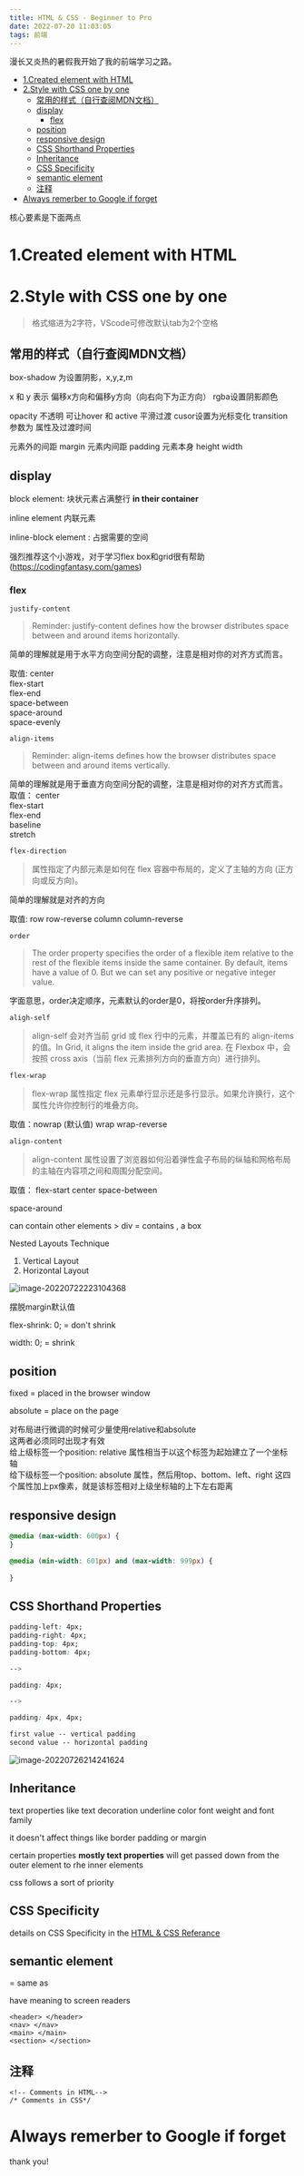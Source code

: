 ```yaml
---
title: HTML & CSS - Beginner to Pro
date: 2022-07-20 11:03:05
tags: 前端
---
```


漫长又炎热的暑假我开始了我的前端学习之路。

<!--more-->

- [1.Created element with HTML](#1created-element-with-html)
- [2.Style with CSS one by one](#2style-with-css-one-by-one)
  - [常用的样式（自行查阅MDN文档）](#常用的样式自行查阅mdn文档)
  - [display](#display)
    - [flex](#flex)
  - [position](#position)
  - [responsive design](#responsive-design)
  - [CSS Shorthand Properties](#css-shorthand-properties)
  - [Inheritance](#inheritance)
  - [CSS Specificity](#css-specificity)
  - [semantic element](#semantic-element)
  - [注释](#注释)
- [Always remerber to Google if forget](#always-remerber-to-google-if-forget)


核心要素是下面两点

# 1.Created element with HTML

# 2.Style with CSS one by one

> 格式缩进为2字符，VScode可修改默认tab为2个空格

## 常用的样式（自行查阅MDN文档）

box-shadow 为设置阴影，x,y,z,m 

x 和 y 表示 偏移x方向和偏移y方向（向右向下为正方向）  rgba设置阴影颜色 

opacity 不透明 可让hover 和 active 平滑过渡
cusor设置为光标变化
transition 参数为 属性及过渡时间

元素外的间距 margin
元素内间距 padding
元素本身 height width 

## display

block element: 块状元素占满整行  **in their container**

inline element 内联元素

inline-block element : 占据需要的空间



强烈推荐这个小游戏，对于学习flex box和grid很有帮助(https://codingfantasy.com/games)  
### flex
`justify-content`
> Reminder: justify-content defines how the browser distributes space between and around items horizontally.

简单的理解就是用于水平方向空间分配的调整，注意是相对你的对齐方式而言。

取值: center   
flex-start   
flex-end   
space-between   
space-around   
space-evenly  

`align-items`
> Reminder: align-items defines how the browser distributes space between and around items vertically.

简单的理解就是用于垂直方向空间分配的调整，注意是相对你的对齐方式而言。
取值： center   
flex-start   
flex-end   
baseline   
stretch  

`flex-direction`
> 属性指定了内部元素是如何在 flex 容器中布局的，定义了主轴的方向 (正方向或反方向)。

简单的理解就是对齐的方向

取值: row row-reverse column column-reverse

`order`
> The order property specifies the order of a flexible item relative to the rest of the flexible items inside the same container. By default, items have a value of 0. But we can set any positive or negative integer value.

字面意思，order决定顺序，元素默认的order是0，将按order升序排列。

`aligh-self`
> align-self 会对齐当前 grid 或 flex 行中的元素，并覆盖已有的 align-items 的值。In Grid, it aligns the item inside the grid area. 在 Flexbox 中，会按照 cross axis（当前 flex 元素排列方向的垂直方向）进行排列。


`flex-wrap`
> flex-wrap 属性指定 flex 元素单行显示还是多行显示。如果允许换行，这个属性允许你控制行的堆叠方向。

取值：nowrap (默认值)
wrap 
wrap-reverse

`align-content`
> align-content 属性设置了浏览器如何沿着弹性盒子布局的纵轴和网格布局的主轴在内容项之间和周围分配空间。

取值： flex-start
center
space-between

space-around







 <div>  can contain other elements
> div = contains  , a  box

Nested Layouts Technique
1. Vertical Layout
2. Horizontal Layout



![image-20220722223104368](image-20220722223104368.png)

摆脱margin默认值





flex-shrink: 0; = don't shrink

width: 0; = shrink



## position

fixed = placed in the browser window

absolute = place on the page

对布局进行微调的时候可少量使用relative和absolute  
这两者必须同时出现才有效  
给上级标签一个position: relative 属性相当于以这个标签为起始建立了一个坐标轴  
给下级标签一个position: absolute 属性，然后用top、bottom、left、right 这四个属性加上px像素，就是该标签相对上级坐标轴的上下左右距离

## responsive design

```css
@media (max-width: 600px) {
}

@media (min-width: 601px) and (max-width: 999px) {
    
}
```



## CSS Shorthand Properties

```css
padding-left: 4px;
padding-right: 4px;
padding-top: 4px;
padding-bottom: 4px;

-->

padding: 4px; 

-->

padding: 4px, 4px;

first value -- vertical padding 
second value -- horizontal padding
```

![image-20220726214241624](image-20220726214241624.png)

## Inheritance

text properties like text decoration underline color font weight and font family 

it doesn't affect things like border padding or margin 

certain properties **mostly text properties** will get passed down from the outer element to rhe inner elements 

css follows a sort of priority

##  CSS Specificity

details on CSS Specificity in the [HTML & CSS Referance](https://supersimple.dev/html)

## semantic element 

= same as <div>

have meaning to screen readers

```
<header> </header>
<nav> </nav>
<main> </main>
<section> </section>
```

## 注释

```
<!-- Comments in HTML--> 
/* Comments in CSS*/
```

# Always remerber to Google if forget

thank you!
